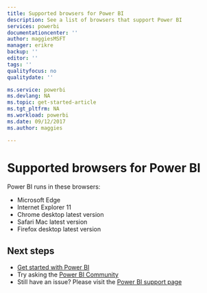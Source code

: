 ```yaml
---
title: Supported browsers for Power BI
description: See a list of browsers that support Power BI
services: powerbi
documentationcenter: ''
author: maggiesMSFT
manager: erikre
backup: ''
editor: ''
tags: ''
qualityfocus: no
qualitydate: ''

ms.service: powerbi
ms.devlang: NA
ms.topic: get-started-article
ms.tgt_pltfrm: NA
ms.workload: powerbi
ms.date: 09/12/2017
ms.author: maggies

---
```

# Supported browsers for Power BI
Power BI runs in these browsers:

* Microsoft Edge
* Internet Explorer 11
* Chrome desktop latest version
* Safari Mac latest version
* Firefox desktop latest version

## Next steps
* [Get started with Power BI](service-get-started.md)
* Try asking the [Power BI Community](http://community.powerbi.com/)
* Still have an issue? Please visit the [Power BI support page](https://powerbi.microsoft.com/support/)

